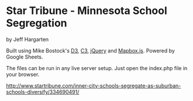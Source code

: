 Star Tribune - Minnesota School Segregation
================

by Jeff Hargarten

Built using Mike Bostock's [D3](https://github.com/mbostock/d3), [C3](https://github.com/masayuki0812/c3), [jQuery](https://github.com/jquery/jquery) and [Mapbox.js](https://www.mapbox.com/mapbox.js/api/v2.2.2/). Powered by Google Sheets.

The files can be run in any live server setup. Just open the index.php file in your browser.

http://www.startribune.com/inner-city-schools-segregate-as-suburban-schools-diversify/334690491/